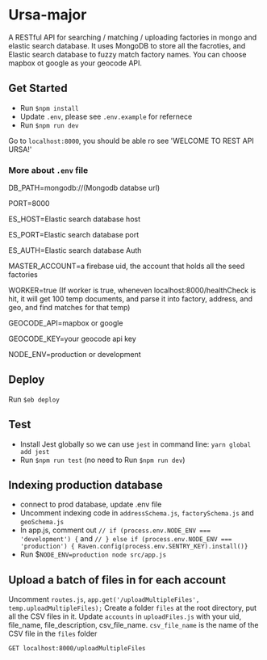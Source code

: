 # Ursa-major
A RESTful API for searching / matching / uploading factories in mongo and elastic search database. It uses MongoDB to store all the facroties, and Elastic search database to fuzzy match factory names. You can choose mapbox ot google as your geocode API.

## Get Started
- Run `$npm install`
- Update `.env`, please see `.env.example` for refernece
- Run `$npm run dev`

Go to `localhost:8000`, you should be able ro see 'WELCOME TO REST API URSA!'

### More about `.env` file

DB_PATH=mongodb://(Mongodb databse url)

PORT=8000

ES_HOST=Elastic search database host

ES_PORT=Elastic search database port

ES_AUTH=Elastic search database Auth

MASTER_ACCOUNT=a firebase uid, the account that holds all the seed factories

WORKER=true (If worker is true, wheneven localhost:8000/healthCheck is hit, it will get 100 temp documents, and parse it into factory, address, and geo, and find matches for that temp)

GEOCODE_API=mapbox or google

GEOCODE_KEY=your geocode api key

NODE_ENV=production or development

## Deploy
Run `$eb deploy`

## Test
- Install Jest globally so we can use `jest` in command line: `yarn global add jest`
- Run `$npm run test` (no need to Run `$npm run dev`)

## Indexing production database
- connect to prod database, update .env file
- Uncomment indexing code in `addressSchema.js`, `factorySchema.js` and `geoSchema.js`
- In app.js, comment out `// if (process.env.NODE_ENV === 'development') {` and `// } else if (process.env.NODE_ENV === 'production') { Raven.config(process.env.SENTRY_KEY).install()}`
- Run $`NODE_ENV=production node src/app.js`


## Upload a batch of files in for each account
Uncomment `routes.js`, `app.get('/uploadMultipleFiles', temp.uploadMultipleFiles);`
Create a folder `files` at the root directory, put all the CSV files in it.
Update `accounts` in `uploadFiles.js` with your uid, file_name, file_description, csv_file_name.
`csv_file_name` is the name of the CSV file in the `files` folder

```
GET localhost:8000/uploadMultipleFiles
```
